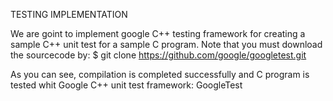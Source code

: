TESTING IMPLEMENTATION

We are goint to implement google C++ testing framework for creating a 
sample C++ unit test for a sample C program. 
Note that you must download the sourcecode by:
$ git clone https://github.com/google/googletest.git

As you can see, compilation is completed successfully and C program is
tested whit Google C++ unit test framework: GoogleTest
